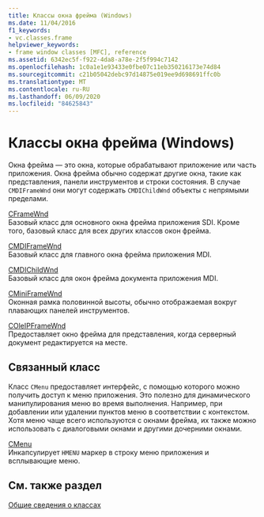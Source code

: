 ```yaml
---
title: Классы окна фрейма (Windows)
ms.date: 11/04/2016
f1_keywords:
- vc.classes.frame
helpviewer_keywords:
- frame window classes [MFC], reference
ms.assetid: 6342ec5f-f922-4da8-a78e-2f5f994c7142
ms.openlocfilehash: 1c0a1e1e93433e0fbe07c11eb350216173e74d84
ms.sourcegitcommit: c21b05042debc97d14875e019ee9d698691ffc0b
ms.translationtype: MT
ms.contentlocale: ru-RU
ms.lasthandoff: 06/09/2020
ms.locfileid: "84625843"
---
```

# <a name="frame-window-classes-windows"></a>Классы окна фрейма (Windows)

Окна фрейма — это окна, которые обрабатывают приложение или часть приложения. Окна фрейма обычно содержат другие окна, такие как представления, панели инструментов и строки состояния. В случае `CMDIFrameWnd` они могут содержать `CMDIChildWnd` объекты с непрямыми пределами.

[CFrameWnd](reference/cframewnd-class.md)<br/>
Базовый класс для основного окна фрейма приложения SDI. Кроме того, базовый класс для всех других классов окон фрейма.

[CMDIFrameWnd](reference/cmdiframewnd-class.md)<br/>
Базовый класс для главного окна фрейма приложения MDI.

[CMDIChildWnd](reference/cmdichildwnd-class.md)<br/>
Базовый класс для окон фрейма документа приложения MDI.

[CMiniFrameWnd](reference/cminiframewnd-class.md)<br/>
Оконная рамка половинной высоты, обычно отображаемая вокруг плавающих панелей инструментов.

[COleIPFrameWnd](reference/coleipframewnd-class.md)<br/>
Предоставляет окно фрейма для представления, когда серверный документ редактируется на месте.

## <a name="related-class"></a>Связанный класс

Класс `CMenu` предоставляет интерфейс, с помощью которого можно получить доступ к меню приложения. Это полезно для динамического манипулирования меню во время выполнения. Например, при добавлении или удалении пунктов меню в соответствии с контекстом. Хотя меню чаще всего используются с окнами фрейма, их также можно использовать с диалоговыми окнами и другими дочерними окнами.

[CMenu](reference/cmenu-class.md)<br/>
Инкапсулирует `HMENU` маркер в строку меню приложения и всплывающие меню.

## <a name="see-also"></a>См. также раздел

[Общие сведения о классах](class-library-overview.md)
